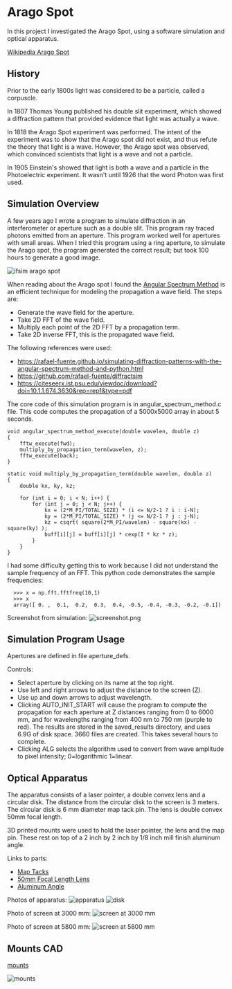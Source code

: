 # Arago Spot

In this project I investigated the Arago Spot, 
using a software simulation and optical apparatus.

[Wikipedia Arago Spot](https://en.wikipedia.org/wiki/Arago_spot)

## History

Prior to the early 1800s light was considered to be a particle, called a corpuscle.

In 1807 Thomas Young published his double slit experiment, which showed a diffraction pattern
that provided evidence that light was actually a wave. 

In 1818 the Arago Spot experiment was performed.
The intent of the experiment was to show that the Arago spot did not exist, and thus
refute the theory that light is a wave. However, the Arago spot was observed, which
convinced scientists that light is a wave and not a particle.

In 1905 Einstein's showed that light is both a wave and a particle in the Photoelectric experiment.
It wasn't until 1926 that the word Photon was first used.

## Simulation Overview

A few years ago I wrote a program to simulate diffraction in an interferometer or aperture
such as a double slit. This program ray traced photons emitted from an aperture.
This program worked well for apertures with small areas.
When I tried this program using a ring aperture, to simulate the Arago spot, 
the program generated the correct result; but took 100 hours to generate a good image.
 
![ifsim arago spot](/assets/ifsim_arago_spot_4_8.png)

When reading about the Arago spot I found the
[Angular Spectrum Method](https://en.wikipedia.org/wiki/Angular_spectrum_method)
is an efficient technique for modeling the propagation a wave field. The steps are:
* Generate the wave field for the aperture.
* Take 2D FFT of the wave field.
* Multiply each point of the 2D FFT by a propagation term.
* Take 2D inverse FFT, this is the propagated wave field.

The following references were used:
* https://rafael-fuente.github.io/simulating-diffraction-patterns-with-the-angular-spectrum-method-and-python.html
* https://github.com/rafael-fuente/diffractsim
* https://citeseerx.ist.psu.edu/viewdoc/download?doi=10.1.1.674.3630&rep=rep1&type=pdf

The core code of this simulation program is in angular_spectrum_method.c file.
This code computes the propagation of a 5000x5000 array in about 5 seconds.
```
void angular_spectrum_method_execute(double wavelen, double z)
{
    fftw_execute(fwd);
    multiply_by_propagation_term(wavelen, z);
    fftw_execute(back);
}

static void multiply_by_propagation_term(double wavelen, double z)
{
    double kx, ky, kz;

    for (int i = 0; i < N; i++) {
        for (int j = 0; j < N; j++) {
            kx = (2*M_PI/TOTAL_SIZE) * (i <= N/2-1 ? i : i-N);
            ky = (2*M_PI/TOTAL_SIZE) * (j <= N/2-1 ? j : j-N);
            kz = csqrt( square(2*M_PI/wavelen) - square(kx) - square(ky) );
            buff[i][j] = buff[i][j] * cexp(I * kz * z);
        }
    }
}
```

I had some difficulty getting this to work because I did not understand the 
sample frequency of an FFT. This python code demonstrates the sample frequencies:
```
  >>> x = np.fft.fftfreq(10,1)
  >>> x
  array([ 0. ,  0.1,  0.2,  0.3,  0.4, -0.5, -0.4, -0.3, -0.2, -0.1])
```
Screenshot from simulation:
![screenshot.png](/assets/sim.png)

## Simulation Program Usage

Apertures are defined in file aperture_defs.

Controls:
* Select aperture by clicking on its name at the top right.
* Use left and right arrows to adjust the distance to the screen (Z).
* Use up and down arrows to adjust wavelength.
* Clicking AUTO_INIT_START will cause the program to compute the propagation for each aperture at Z distances ranging from 0 to 6000 mm, and for wavelengths ranging from 400 nm to 750 nm (purple to red). The results are stored in the saved_results directory, and uses 6.9G of disk space. 3660 files are created. This takes several hours to complete.
* Clicking ALG selects the algorithm used to convert from wave amplitude to pixel intensity; 0=logarithmic 1=linear.

## Optical Apparatus

The apparatus consists of a laser pointer, a double convex lens and a circular disk. 
The distance from the circular disk to the screen is 3 meters.
The circular disk is 6 mm diameter map tack pin.
The lens is double convex 50mm focal length.

3D printed mounts were used to hold the laser pointer, the lens and the map pin.
These rest on top of a 2 inch by 2 inch by 1/8 inch mill finish aluminum angle.

Links to parts:
* [Map Tacks](https://www.amazon.com/dp/B06W56RVT3?psc=1&ref=ppx_yo2_dt_b_product_details)
* [50mm Focal Length Lens](https://www.amazon.com/dp/B01F9KXRX2?psc=1&ref=ppx_yo2_dt_b_product_details)
* [Aluminum Angle](https://www.amazon.com/dp/B000EUGY24?psc=1&ref=ppx_yo2_dt_b_product_details)

Photos of apparatus:
![apparatus](/assets/apparatus.jpg)
![disk](/assets/apparatus_disk.jpg)

Photo of screen at 3000 mm:
![screen at 3000 mm](/assets/apparatus_screen_3000mm.jpg)

Photo of screen at 5800 mm:
![screen at 5800 mm](/assets/apparatus_screen_5800mm_a.jpg)

## Mounts CAD

[mounts](https://www.tinkercad.com/things/am9T5TBHxlz-copy-of-sizzling-wolt/edit)

![mounts](/assets/tinkercad.png)

